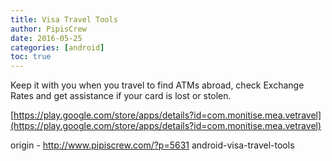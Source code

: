 ```yaml
---
title: Visa Travel Tools
author: PipisCrew
date: 2016-05-25
categories: [android]
toc: true
---
```


Keep it with you when you travel to find ATMs abroad, check Exchange Rates and get assistance if your card is lost or stolen.

[https://play.google.com/store/apps/details?id=com.monitise.mea.vetravel](https://play.google.com/store/apps/details?id=com.monitise.mea.vetravel)

origin - http://www.pipiscrew.com/?p=5631 android-visa-travel-tools